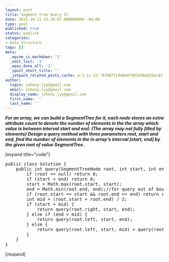 ```yaml
---
layout: post
title: Segment Tree Query II
date: 2015-10-21 13:30:07.000000000 -04:00
type: post
published: true
status: publish
categories:
- Data Structure
tags: []
meta:
  _wpcom_is_markdown: '1'
  _edit_last: '1'
  _wpas_done_all: '1'
  _spost_short_title: ''
  _jetpack_related_posts_cache: a:1:{s:32:"8f6677c9d6b0f903e98ad32ec61f8deb";a:2:{s:7:"expires";i:1466014006;s:7:"payload";a:3:{i:0;a:1:{s:2:"id";i:488;}i:1;a:1:{s:2:"id";i:1030;}i:2;a:1:{s:2:"id";i:499;}}}}
author:
  login: johnny.lyy@gmail.com
  email: johnny.lyy@gmail.com
  display_name: johnny.lyy@gmail.com
  first_name: ''
  last_name: ''
---
```

<p><strong><em>For an array, we can build a SegmentTree for it, each node stores an extra attribute count to denote the number of elements in the the array which value is between interval start and end. (The array may not fully filled by elements) Design a query method with three parameters root, start and end, find the number of elements in the in array's interval [start, end] by the given root of value SegmentTree.</em></strong></p>
<p>[expand title="code"]</p>
<pre>
public class Solution {
    public int query(SegmentTreeNode root, int start, int end) {
        if (root == null) return 0;
        if (start > end) return 0;
        start = Math.max(root.start, start);
        end = Math.min(root.end, end);//for query out of bound
        if (root.start == start && root.end == end) return root.count;
        int mid = (root.start + root.end) / 2;
        if (start > mid) {
            return query(root.right, start, end);
        } else if (end < mid) {
            return query(root.left, start, end);
        } else {
            return query(root.left, start, mid) + query(root.right, mid + 1, end);
        }
    }
}
</pre>
<p>[/expand]</p>

